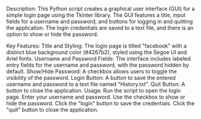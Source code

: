 Description:
This Python script creates a graphical user interface (GUI) for a simple login page using the Tkinter library. The GUI features a title, input fields for a username and password, and buttons for logging in and quitting the application. The login credentials are saved to a text file, and there is an option to show or hide the password.

Key Features:
Title and Styling: The login page is titled "facebook" with a distinct blue background color (#4267b2), styled using the Segoe UI and Ariel fonts.
Username and Password Fields: The interface includes labeled entry fields for the username and password, with the password hidden by default.
Show/Hide Password: A checkbox allows users to toggle the visibility of the password.
Login Button: A button to save the entered username and password to a text file named "History.txt".
Quit Button: A button to close the application.
Usage:
Run the script to open the login page.
Enter your username and password.
Use the checkbox to show or hide the password.
Click the "login" button to save the credentials.
Click the "quit" button to close the application.
